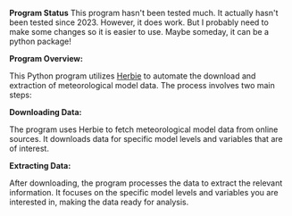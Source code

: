 **Program Status**
This program hasn't been tested much. It actually hasn't been tested since 2023. However, it does work. But I probably need to make some changes so it is easier to use.
Maybe someday, it can be a python package!


**Program Overview:**

This Python program utilizes [Herbie](https://github.com/blaylockbk/Herbie) to automate the download and extraction of meteorological model data. The process involves two main steps:

**Downloading Data:**

The program uses Herbie to fetch meteorological model data from online sources.
It downloads data for specific model levels and variables that are of interest.

**Extracting Data:**

After downloading, the program processes the data to extract the relevant information.
It focuses on the specific model levels and variables you are interested in, making the data ready for analysis.

